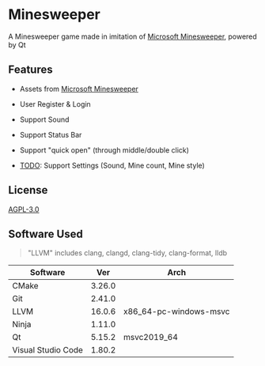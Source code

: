 # Minesweeper

A Minesweeper game made in imitation of [Microsoft Minesweeper](https://www.msn.cn/zh-cn/play/microsoft-minesweeper/cg-msminesweeper), powered by Qt

## Features

- Assets from [Microsoft Minesweeper](https://www.msn.cn/zh-cn/play/microsoft-minesweeper/cg-msminesweeper)

- User Register & Login

- Support Sound

- Support Status Bar

- Support "quick open" (through middle/double click)

- <u>TODO</u>: Support Settings (Sound, Mine count, Mine style)


## License

[AGPL-3.0](https://github.com/Bili-TianX/Minesweeper/blob/master/LICENSE)

## Software Used

> "LLVM" includes clang, clangd, clang-tidy, clang-format, lldb

|Software|Ver|Arch|
|-|-|-|
|CMake|3.26.0||
|Git|2.41.0||
|LLVM|16.0.6|x86_64-pc-windows-msvc|
|Ninja|1.11.0||
|Qt|5.15.2|msvc2019_64|
|Visual Studio Code|1.80.2||